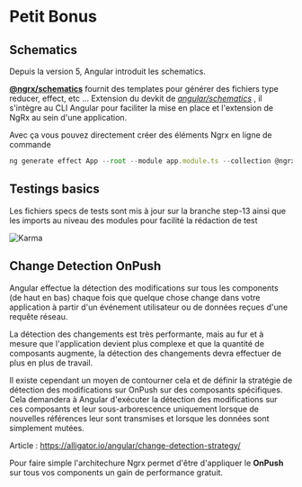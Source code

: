 # Petit Bonus

## Schematics
Depuis la version 5, Angular introduit les schematics.


**[@ngrx/schematics](https://github.com/ngrx/platform/blob/master/docs/schematics/README.md)**  fournit des templates pour générer des fichiers type reducer, effect, etc ...
Extension du devkit de [*angular/schematics*](https://blog.angular.io/schematics-an-introduction-dc1dfbc2a2b2) , il s'intègre au CLI Angular pour faciliter la mise en place et l'extension de NgRx au sein d'une application.

Avec ça vous pouvez directement créer des éléments Ngrx en ligne de commande

```javascript
ng generate effect App --root --module app.module.ts --collection @ngrx/schematics

```

## Testings basics

Les fichiers specs de tests sont mis à jour sur la branche step-13 ainsi que les imports au niveau des modules pour facilité la rédaction de test

![Karma](https://github.com/fausfore/ngrx-guide/blob/master/assets/images/karma.png)

## Change Detection OnPush


Angular effectue la détection des modifications sur tous les components (de haut en bas) chaque fois que quelque chose change dans votre application à partir d'un événement utilisateur ou de données reçues d'une requête réseau.

La détection des changements est très performante, mais au fur et à mesure que l'application devient plus complexe et que la quantité de composants augmente, la détection des changements devra effectuer de plus en plus de travail. 

Il existe cependant un moyen de contourner cela et de définir la stratégie de détection des modifications sur OnPush sur des composants spécifiques. Cela demandera à Angular d'exécuter la détection des modifications sur ces composants et leur sous-arborescence uniquement lorsque de nouvelles références leur sont transmises et lorsque les données sont simplement mutées.

Article : https://alligator.io/angular/change-detection-strategy/


Pour faire simple l'architechure Ngrx permet d'être d'appliquer le **OnPush** sur tous vos components un gain de performance gratuit.
<!--stackedit_data:
eyJoaXN0b3J5IjpbMjAzOTQxNzEwMV19
-->